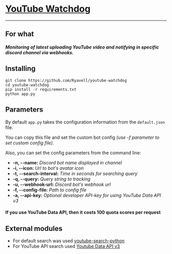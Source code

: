 # [YouTube Watchdog](https://github.com/Ryavell/youtube-watchdog)
__________________________________________________________________
## For what
##### Monitoring of latest uploading YouTube video and notifying in specific discord channel via webhooks.

## Installing
```commandline
git clone https://github.com/Ryavell/youtube-watchdog
cd youtube-watchdog
pip install -r requirements.txt
python app.py
```
## Parameters
By default `app.py` takes the configuration information from the `default.json` file.

You can copy this file and set the custom bot config _(use -f parameter to set custom config file)_.

Also, you can set the config parameters from the command line:
- **-n, --name:** _Discord bot name displayed in channel_
- **-i, --icon:** _Url to bot's avatar icon_
- **-t, --search-interval:** _Time in seconds for searching query_
- **-q, --query:** _Query string to tracking_
- **-u, --webhook-url:** _Discord bot's webhook url_
- **-f, --config-file:** _Path to config file_
- **-a, --api-key:** _Optional developer API-key for using YouTube Data API v3_
#### If you use YouTube Data API, then it costs 100 quota scores per request
## External modules
* For default search was used [youtube-search-python](https://github.com/alexmercerind/youtube-search-python)
* For YouTube API search used [Youtube Data API v3](https://developers.google.com/youtube/v3)